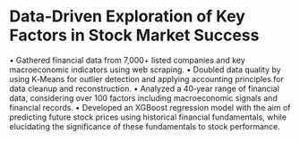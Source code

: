 # Data‑Driven Exploration of Key Factors in Stock Market Success 
• Gathered financial data from 7,000+ listed companies and key macroeconomic indicators using web scraping.
• Doubled data quality by using K‑Means for outlier detection and applying accounting principles for data cleanup and reconstruction.
• Analyzed a 40‑year range of financial data, considering over 100 factors including macroeconomic signals and financial records.
• Developed an XGBoost regression model with the aim of predicting future stock prices using historical financial fundamentals, while elucidating the significance of these fundamentals to stock performance.
